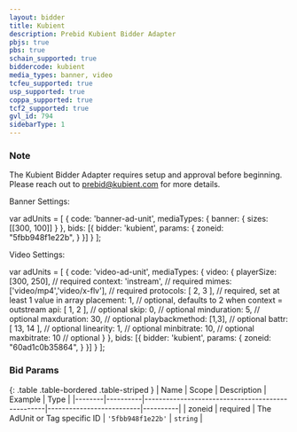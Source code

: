 ```yaml
---
layout: bidder
title: Kubient
description: Prebid Kubient Bidder Adapter
pbjs: true
pbs: true
schain_supported: true
biddercode: kubient
media_types: banner, video
tcfeu_supported: true
usp_supported: true
coppa_supported: true
tcf2_supported: true
gvl_id: 794
sidebarType: 1
---
```


### Note

The Kubient Bidder Adapter requires setup and approval before beginning. Please reach out to <prebid@kubient.com> for more details.

Banner Settings:

var adUnits = [
    {
        code: 'banner-ad-unit',
        mediaTypes: {
            banner: {
                sizes: [[300, 100]]
            }
        },
        bids: [{
            bidder: 'kubient',
            params: {
                zoneid: "5fbb948f1e22b",
            }
        }]
    }
];

Video Settings:

var adUnits = [
    {
        code: 'video-ad-unit',
        mediaTypes: {
            video: {
                playerSize: [300, 250],               // required
                context: 'instream',                  // required
                mimes: ['video/mp4','video/x-flv'],   // required
                protocols: [ 2, 3 ],                  // required, set at least 1 value in array
                placement: 1,                         // optional, defaults to 2 when context = outstream
                api: [ 1, 2 ],                        // optional
                skip: 0,                              // optional
                minduration: 5,                       // optional
                maxduration: 30,                      // optional
                playbackmethod: [1,3],                // optional
                battr: [ 13, 14 ],                    // optional
                linearity: 1,                         // optional
                minbitrate: 10,                       // optional
                maxbitrate: 10                        // optional
            }
        },
        bids: [{
            bidder: 'kubient',
            params: {
                zoneid: "60ad1c0b35864",
            }
        }]
    }
];

### Bid Params

{: .table .table-bordered .table-striped }
| Name   | Scope    | Description                                      | Example                  | Type     |
|--------|----------|--------------------------------------------------|--------------------------|----------|
| zoneid | required | The AdUnit or Tag specific ID                    | `'5fbb948f1e22b'`        | `string` |
